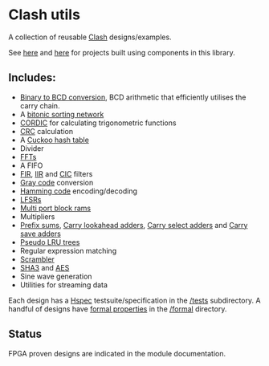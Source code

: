 # Clash utils

A collection of reusable [Clash](http://www.clash-lang.org/) designs/examples.

See [here](http://adamwalker.github.io/Building-FPGA-KVS/) and [here](http://adamwalker.github.io/Filter-Design-in-Clash/) for projects built using components in this library.

## Includes:
* [Binary to BCD conversion](https://en.wikipedia.org/wiki/Double_dabble), BCD arithmetic that efficiently utilises the carry chain.
* A [bitonic sorting network](https://en.wikipedia.org/wiki/Bitonic_sorter)
* [CORDIC](https://en.wikipedia.org/wiki/CORDIC) for calculating trigonometric functions
* [CRC](https://en.wikipedia.org/wiki/Cyclic_redundancy_check) calculation
* A [Cuckoo hash table](https://en.wikipedia.org/wiki/Cuckoo_hashing)
* Divider
* [FFTs](https://en.wikipedia.org/wiki/Fast_Fourier_transform)
* A FIFO
* [FIR](https://en.wikipedia.org/wiki/Finite_impulse_response), [IIR](https://en.wikipedia.org/wiki/Infinite_impulse_response) and [CIC](https://en.wikipedia.org/wiki/Cascaded_integrator%E2%80%93comb_filter) filters
* [Gray code](https://en.wikipedia.org/wiki/Gray_code) conversion
* [Hamming code](https://en.wikipedia.org/wiki/Hamming_code) encoding/decoding
* [LFSRs](https://en.wikipedia.org/wiki/Linear-feedback_shift_register)
* [Multi port block rams](http://www.eecg.toronto.edu/~steffan/papers/laforest_xor_fpga12.pdf)
* Multipliers
* [Prefix sums](https://en.wikipedia.org/wiki/Prefix_sum), [Carry lookahead adders](https://en.wikipedia.org/wiki/Carry-lookahead_adder), [Carry select adders](https://en.wikipedia.org/wiki/Carry-select_adder) and [Carry save adders](https://en.wikipedia.org/wiki/Carry-save_adder)
* [Pseudo LRU trees](https://en.wikipedia.org/wiki/Pseudo-LRU)
* Regular expression matching
* [Scrambler](https://en.wikipedia.org/wiki/Scrambler)
* [SHA3](https://en.wikipedia.org/wiki/SHA-3) and [AES](https://en.wikipedia.org/wiki/Advanced_Encryption_Standard)
* Sine wave generation
* Utilities for streaming data

Each design has a [Hspec](https://hspec.github.io/) testsuite/specification in the [/tests](https://github.com/adamwalker/clash-utils/tree/master/tests) subdirectory. A handful of designs have [formal properties](https://symbiyosys.readthedocs.io/en/latest/) in the [/formal](https://github.com/adamwalker/clash-utils/tree/master/formal) directory.

## Status

FPGA proven designs are indicated in the module documentation.
